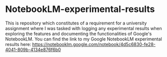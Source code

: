 # NotebookLM-experimental-results
This is repository which constitutes of a requirement for a university assignment where I was tasked with logging any experimental results when exploring the features and documenting the functionalities of Google's NotebookLM. You can find the link to my Google NotebookLM experimental results here: https://notebooklm.google.com/notebook/4d5c6830-fe28-4041-809b-4134e876f6b0 
